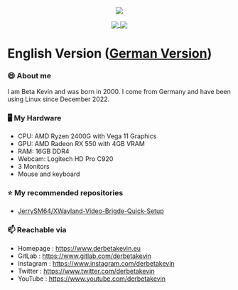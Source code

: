 <!--
**derbetakevin/derbetakevin** is a ✨ _special_ ✨ repository because its `README.md` (this file) appears on your GitHub profile.

Here are some ideas to get you started:

- 🔭 I’m currently working on ...
- 🌱 I’m currently learning ...
- 👯 I’m looking to collaborate on ...
- 🤔 I’m looking for help with ...
- 💬 Ask me about ...
- 📫 How to reach me: ...
- 😄 Pronouns: ...
- ⚡ Fun fact: ...
-->

<p align="center"><a href="https://github.com/anuraghazra/github-readme-stats">
  <img align="center" src="https://github-readme-stats.vercel.app/api?username=derbetakevin&show_icons=true&theme=chartreuse-dark" />
</a></p>

<p align="center"><a href="https://github.com/derbetakevin/dotfiles">
  <img align="center" src="https://github-readme-stats.vercel.app/api/pin/?username=derbetakevin&repo=dotfiles&show_icons=true&theme=chartreuse-dark&locale=de" />
</a>
<a href="https://github.com/derbetakevin/nixos-flakes">
  <img align="center" src="https://github-readme-stats.vercel.app/api/pin/?username=derbetakevin&repo=nixos-flakes&show_icons=true&theme=chartreuse-dark&locale=de" />
</a></p>



# English Version ([German Version](https://github.com/derbetakevin/derbetakevin/blob/main/README-German.md))
### 😄 About me
I am Beta Kevin and was born in 2000. I come from Germany and have been using Linux since December 2022.

### 🖥️ My Hardware
- CPU: AMD Ryzen 2400G with Vega 11 Graphics
- GPU: AMD Radeon RX 550 with 4GB VRAM
- RAM: 16GB DDR4
- Webcam: Logitech HD Pro C920
- 3 Monitors
- Mouse and keyboard

### ⭐ My recommended repositories
- [JerrySM64/XWayland-Video-Brigde-Quick-Setup](https://github.com/JerrySM64/Xwayland-Video-Bridge-Quick-Setup)

### 📫 Reachable via
- Homepage   : <https://www.derbetakevin.eu>
- GitLab     : <https://www.gitlab.com/derbetakevin>
- Instagram  : <https://www.instagram.com/derbetakevin>
- Twitter    : <https://www.twitter.com/derbetakevin>
- YouTube    : <https://www.youtube.com/derbetakevin>